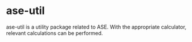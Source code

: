 # ase-util
ase-util is a utility package related to ASE. With the appropriate calculator, relevant calculations can be performed.